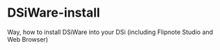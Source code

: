 # DSiWare-install
Way, how to install DSiWare into your DSi (including Flipnote Studio and Web Browser)
